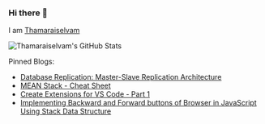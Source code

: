 ### Hi there 👋

I am [Thamaraiselvam](https://thamaraiselvam.dev)


![Thamaraiselvam's GitHub Stats](https://github-readme-stats.vercel.app/api?username=thamaraiselvam&show_icons=true&hide_border=true&theme=tokyonight "Thamaraiselvam's GitHub Stats")

Pinned Blogs:

- [Database Replication: Master-Slave Replication Architecture](https://thamaraiselvam.dev/database-replication-master-slave-replication-architecture-ck66skn6r03r8kbs16egqnzvg)
- [MEAN Stack - Cheat Sheet](https://thamaraiselvam.dev/mean-stack-cheat-sheet-cjxyjol4r0019qas1c7e4pmzp)
- [Create Extensions for VS Code - Part 1](https://thamaraiselvam.dev/create-extensions-for-vs-code-part-1-cjx5r238f000t65s1ag0fdn8e)
- [Implementing Backward and Forward buttons of Browser in JavaScript Using Stack Data Structure](https://thamaraiselvam.dev/implementing-backward-and-forward-buttons-of-browser-in-javascript-using-stack-data-structure-cjujn789z001cnrs1yyc2q06w)
